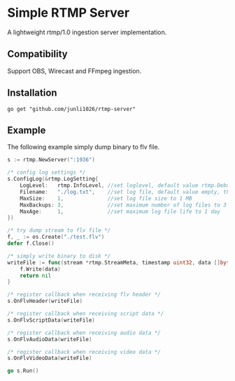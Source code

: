 # Simple RTMP Server
A lightweight rtmp/1.0 ingestion server implementation.

## Compatibility
Support OBS, Wirecast and FFmpeg ingestion.

## Installation
```
go get "github.com/junli1026/rtmp-server"
```

## Example
The following example simply dump binary to flv file.
```go
s := rtmp.NewServer(":1936")

/* config log settings */
s.ConfigLog(&rtmp.LogSetting{
    LogLevel:   rtmp.InfoLevel, //set loglevel, default value rtmp.DebugLevel
    Filename:   "./log.txt",    //set log file, default value empty, that is, logging to stderr
    MaxSize:    1,              //set log file size to 1 MB
    MaxBackups: 3,              //set maximum number of log files to 3
    MaxAge:     1,              //set maximum log file life to 1 day
})

/* try dump stream to flv file */
f, _ := os.Create("./test.flv")
defer f.Close()

/* simply write binary to disk */
writeFile := func(stream *rtmp.StreamMeta, timestamp uint32, data []byte) error {
    f.Write(data)
    return nil
}

/* register callback when receiving flv header */
s.OnFlvHeader(writeFile)

/* register callback when receiving script data */
s.OnFlvScriptData(writeFile)

/* register callback when receiving audio data */
s.OnFlvAudioData(writeFile)

/* register callback when receiving video data */
s.OnFlvVideoData(writeFile)

go s.Run()

```
